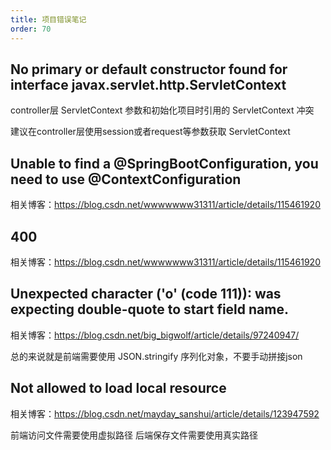 ```yaml
---
title: 项目错误笔记
order: 70
---
```


## No primary or default constructor found for interface javax.servlet.http.ServletContext

controller层 ServletContext 参数和初始化项目时引用的 ServletContext 冲突

建议在controller层使用session或者request等参数获取 ServletContext

## Unable to find a @SpringBootConfiguration, you need to use @ContextConfiguration

相关博客：<https://blog.csdn.net/wwwwwww31311/article/details/115461920>

## 400

相关博客：<https://blog.csdn.net/wwwwwww31311/article/details/115461920>

## Unexpected character ('o' (code 111)): was expecting double-quote to start field name.  

相关博客：<https://blog.csdn.net/big_bigwolf/article/details/97240947/>

总的来说就是前端需要使用 JSON.stringify 序列化对象，不要手动拼接json

## Not allowed to load local resource

相关博客：<https://blog.csdn.net/mayday_sanshui/article/details/123947592>

前端访问文件需要使用虚拟路径
后端保存文件需要使用真实路径